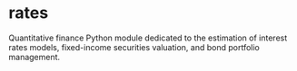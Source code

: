 # rates
Quantitative finance Python module dedicated to the estimation of interest rates models, fixed-income securities valuation, and bond portfolio management.
